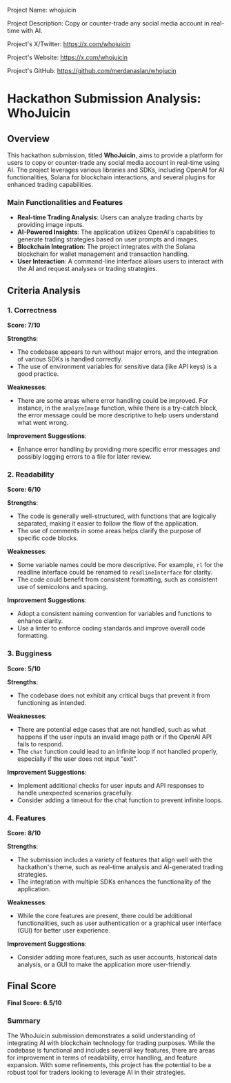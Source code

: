 
Project Name: whojuicin


Project Description: Copy or counter-trade any social media account in real-time with AI.


Project's X/Twitter: https://x.com/whojuicin


Project's Website: https://x.com/whojuicin


Project's GitHub: https://github.com/merdanaslan/whojucin






# Hackathon Submission Analysis: WhoJuicin

## Overview
This hackathon submission, titled **WhoJuicin**, aims to provide a platform for users to copy or counter-trade any social media account in real-time using AI. The project leverages various libraries and SDKs, including OpenAI for AI functionalities, Solana for blockchain interactions, and several plugins for enhanced trading capabilities.

### Main Functionalities and Features
- **Real-time Trading Analysis**: Users can analyze trading charts by providing image inputs.
- **AI-Powered Insights**: The application utilizes OpenAI's capabilities to generate trading strategies based on user prompts and images.
- **Blockchain Integration**: The project integrates with the Solana blockchain for wallet management and transaction handling.
- **User Interaction**: A command-line interface allows users to interact with the AI and request analyses or trading strategies.

## Criteria Analysis

### 1. Correctness
**Score: 7/10**

**Strengths**:
- The codebase appears to run without major errors, and the integration of various SDKs is handled correctly.
- The use of environment variables for sensitive data (like API keys) is a good practice.

**Weaknesses**:
- There are some areas where error handling could be improved. For instance, in the `analyzeImage` function, while there is a try-catch block, the error message could be more descriptive to help users understand what went wrong.

**Improvement Suggestions**:
- Enhance error handling by providing more specific error messages and possibly logging errors to a file for later review.

### 2. Readability
**Score: 6/10**

**Strengths**:
- The code is generally well-structured, with functions that are logically separated, making it easier to follow the flow of the application.
- The use of comments in some areas helps clarify the purpose of specific code blocks.

**Weaknesses**:
- Some variable names could be more descriptive. For example, `rl` for the readline interface could be renamed to `readlineInterface` for clarity.
- The code could benefit from consistent formatting, such as consistent use of semicolons and spacing.

**Improvement Suggestions**:
- Adopt a consistent naming convention for variables and functions to enhance clarity.
- Use a linter to enforce coding standards and improve overall code formatting.

### 3. Bugginess
**Score: 5/10**

**Strengths**:
- The codebase does not exhibit any critical bugs that prevent it from functioning as intended.

**Weaknesses**:
- There are potential edge cases that are not handled, such as what happens if the user inputs an invalid image path or if the OpenAI API fails to respond.
- The `chat` function could lead to an infinite loop if not handled properly, especially if the user does not input "exit".

**Improvement Suggestions**:
- Implement additional checks for user inputs and API responses to handle unexpected scenarios gracefully.
- Consider adding a timeout for the chat function to prevent infinite loops.

### 4. Features
**Score: 8/10**

**Strengths**:
- The submission includes a variety of features that align well with the hackathon's theme, such as real-time analysis and AI-generated trading strategies.
- The integration with multiple SDKs enhances the functionality of the application.

**Weaknesses**:
- While the core features are present, there could be additional functionalities, such as user authentication or a graphical user interface (GUI) for better user experience.

**Improvement Suggestions**:
- Consider adding more features, such as user accounts, historical data analysis, or a GUI to make the application more user-friendly.

## Final Score
**Final Score: 6.5/10**

### Summary
The WhoJuicin submission demonstrates a solid understanding of integrating AI with blockchain technology for trading purposes. While the codebase is functional and includes several key features, there are areas for improvement in terms of readability, error handling, and feature expansion. With some refinements, this project has the potential to be a robust tool for traders looking to leverage AI in their strategies.